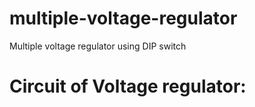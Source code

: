 # multiple-voltage-regulator
Multiple voltage regulator using DIP switch 

# Circuit of Voltage regulator:

